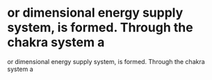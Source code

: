 # or dimensional energy supply system, is formed. Through the chakra system a

or dimensional energy supply system, is formed. Through the chakra system a